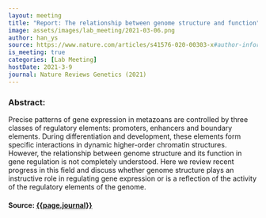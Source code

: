 ```yaml
---
layout: meeting
title: "Report: The relationship between genome structure and function"
image: assets/images/lab_meeting/2021-03-06.png
author: han_ys
source: https://www.nature.com/articles/s41576-020-00303-x#author-information
is_meeting: true
categories: [Lab Meeting]
hostDate: 2021-3-9
journal: Nature Reviews Genetics (2021)
---
```

### Abstract:
Precise patterns of gene expression in metazoans are controlled by three classes of regulatory elements: promoters, enhancers and boundary elements. During differentiation and development, these elements form specific interactions in dynamic higher-order chromatin structures. However, the relationship between genome structure and its function in gene regulation is not completely understood. Here we review recent progress in this field and discuss whether genome structure plays an instructive role in regulating gene expression or is a reflection of the activity of the regulatory elements of the genome.

#### Source: [{{page.journal}}]({{page.source}})
